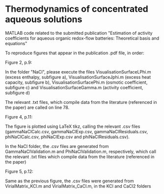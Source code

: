 # Thermodynamics of concentrated aqueous solutions
MATLAB code related to the submitted publication "Estimation of activity coefficients for aqueous organic redox-flow batteries: Theoretical basis and equations"

To reproduce figures that appear in the publication .pdf file, in order:

Figure 2, p.9:

In the folder "NaCl", please execute the files VisualisationSurfaceLPhi.m (excess enthalpy, subfigure a), VisualisationSurfaceJphi.m (excess heat capacity, subfigure b), VisualisationSurfacePhi.m (osmotic coefficient, subfigure c) and VisualisationSurfaceGamma.m (activity coefficient, subfigure d)

The relevant .txt files, which compile data from the literature (referenced in the paper) are called on line 78.

Figure 4, p.11:

The figure is plotted using LaTeX tikz, calling the relevant .csv files (gammaNaClCalc.csv, gammaNaClExp.csv, gammaNaClResiduals.csv, phiNaClCalc.csv, phiNaClExp.csv and phiNaClResiduals.csv).

In the NaCl folder, the .csv files are generated from GammaNaClValidation.m and PhiNaClValidation.m, respectively, which call the relevant .txt files which compile data from the literature (referenced in the paper)

Figure 5, p.12:

Same as the previous figure, the .csv files were generated from VirialMatrix_KCl.m and VirialMatrix_CaCl.m, in the KCl and CaCl2 folders

